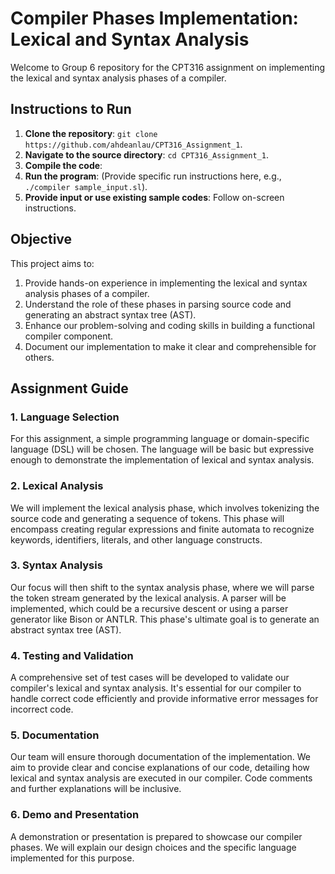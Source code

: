 # Compiler Phases Implementation: Lexical and Syntax Analysis

Welcome to Group 6 repository for the CPT316 assignment on implementing the lexical and syntax analysis phases of a compiler. 

## Instructions to Run

1. **Clone the repository**: `git clone https://github.com/ahdeanlau/CPT316_Assignment_1`.
2. **Navigate to the source directory**: `cd CPT316_Assignment_1`.
3. **Compile the code**: 
4. **Run the program**: (Provide specific run instructions here, e.g., `./compiler sample_input.sl`).
5. **Provide input or use existing sample codes**: Follow on-screen instructions.

## Objective

This project aims to:
1. Provide hands-on experience in implementing the lexical and syntax analysis phases of a compiler.
2. Understand the role of these phases in parsing source code and generating an abstract syntax tree (AST).
3. Enhance our problem-solving and coding skills in building a functional compiler component.
4. Document our implementation to make it clear and comprehensible for others.

## Assignment Guide

### 1. Language Selection

For this assignment, a simple programming language or domain-specific language (DSL) will be chosen. The language will be basic but expressive enough to demonstrate the implementation of lexical and syntax analysis.

### 2. Lexical Analysis

We will implement the lexical analysis phase, which involves tokenizing the source code and generating a sequence of tokens. This phase will encompass creating regular expressions and finite automata to recognize keywords, identifiers, literals, and other language constructs.

### 3. Syntax Analysis

Our focus will then shift to the syntax analysis phase, where we will parse the token stream generated by the lexical analysis. A parser will be implemented, which could be a recursive descent or using a parser generator like Bison or ANTLR. This phase's ultimate goal is to generate an abstract syntax tree (AST).

### 4. Testing and Validation

A comprehensive set of test cases will be developed to validate our compiler's lexical and syntax analysis. It's essential for our compiler to handle correct code efficiently and provide informative error messages for incorrect code.

### 5. Documentation

Our team will ensure thorough documentation of the implementation. We aim to provide clear and concise explanations of our code, detailing how lexical and syntax analysis are executed in our compiler. Code comments and further explanations will be inclusive.

### 6. Demo and Presentation

A demonstration or presentation is prepared to showcase our compiler phases. We will explain our design choices and the specific language implemented for this purpose.

